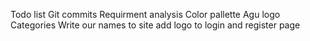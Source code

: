 Todo list
Git commits
Requirment analysis
Color pallette
Agu logo
Categories
Write our names to site
add logo to login and register page
